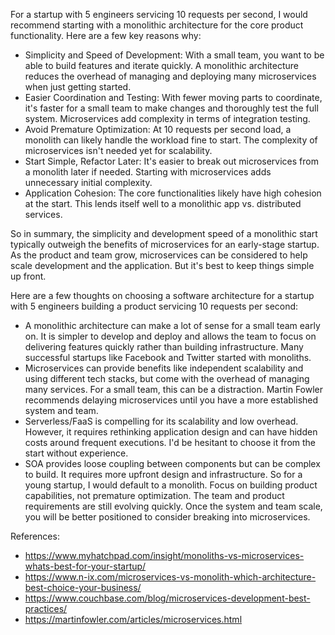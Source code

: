 For a startup with 5 engineers servicing 10 requests per second, I would recommend starting with a monolithic architecture for the core product functionality. Here are a few key reasons why:

- Simplicity and Speed of Development: With a small team, you want to be able to build features and iterate quickly. A monolithic architecture reduces the overhead of managing and deploying many microservices when just getting started.
- Easier Coordination and Testing: With fewer moving parts to coordinate, it's faster for a small team to make changes and thoroughly test the full system. Microservices add complexity in terms of integration testing.
- Avoid Premature Optimization: At 10 requests per second load, a monolith can likely handle the workload fine to start. The complexity of microservices isn't needed yet for scalability.
- Start Simple, Refactor Later: It's easier to break out microservices from a monolith later if needed. Starting with microservices adds unnecessary initial complexity.
- Application Cohesion: The core functionalities likely have high cohesion at the start. This lends itself well to a monolithic app vs. distributed services.

So in summary, the simplicity and development speed of a monolithic start typically outweigh the benefits of microservices for an early-stage startup. As the product and team grow, microservices can be considered to help scale development and the application. But it's best to keep things simple up front.

Here are a few thoughts on choosing a software architecture for a startup with 5 engineers building a product servicing 10 requests per second:
- A monolithic architecture can make a lot of sense for a small team early on. It is simpler to develop and deploy and allows the team to focus on delivering features quickly rather than building infrastructure. Many successful startups like Facebook and Twitter started with monoliths.
- Microservices can provide benefits like independent scalability and using different tech stacks, but come with the overhead of managing many services. For a small team, this can be a distraction. Martin Fowler recommends delaying microservices until you have a more established system and team.
- Serverless/FaaS is compelling for its scalability and low overhead. However, it requires rethinking application design and can have hidden costs around frequent executions. I'd be hesitant to choose it from the start without experience.
- SOA provides loose coupling between components but can be complex to build. It requires more upfront design and infrastructure.
So for a young startup, I would default to a monolith. Focus on building product capabilities, not premature optimization. The team and product requirements are still evolving quickly. Once the system and team scale, you will be better positioned to consider breaking into microservices.

References:

- https://www.myhatchpad.com/insight/monoliths-vs-microservices-whats-best-for-your-startup/
- https://www.n-ix.com/microservices-vs-monolith-which-architecture-best-choice-your-business/
- https://www.couchbase.com/blog/microservices-development-best-practices/
- https://martinfowler.com/articles/microservices.html
